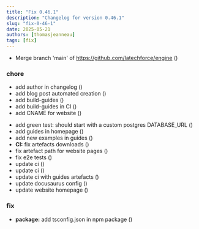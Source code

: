 ```yaml
---
title: "Fix 0.46.1"
description: "Changelog for version 0.46.1"
slug: "fix-0-46-1"
date: 2025-05-21
authors: [thomasjeanneau]
tags: [fix]
---
```


* Merge branch 'main' of https://github.com/latechforce/engine ([](https://github.com/latechforce/engine/commit/f47d36cc0b866cf3846f62c47e0fb40339daec97))


### chore

* add author in changelog ([](https://github.com/latechforce/engine/commit/dcece1fa16af14436295be72f37519883bfbdb2a))
* add blog post automated creation ([](https://github.com/latechforce/engine/commit/738bb1ed642ae04bef3def0013d8bf0d5984a8d9))
* add build-guides ([](https://github.com/latechforce/engine/commit/79e393f0298d3c83bb6b083cda75255c7fde6295))
* add build-guides in CI ([](https://github.com/latechforce/engine/commit/d95ff1a730fc30b3393c29fe97f80e701b698717))
* add CNAME for website ([](https://github.com/latechforce/engine/commit/6b6e9c953146aae837503a98fe795d665a7b3373))

<!-- truncate -->

* add green test: should start with a custom postgres DATABASE_URL ([](https://github.com/latechforce/engine/commit/711eb00ac5862e7ac679f74761bdffc4d3c6364c))
* add guides in homepage ([](https://github.com/latechforce/engine/commit/9c2e38b32edaaaf597c75fa9dfcdc67cc9d605bf))
* add new examples in guides ([](https://github.com/latechforce/engine/commit/c74d59196a5eccf08cfe4c95dff9acf07275e57d))
* **CI:** fix artefacts downloads ([](https://github.com/latechforce/engine/commit/4fd9dc0715ebb2971dec46c4ccf110a88109bfc6))
* fix artefact path for website pages ([](https://github.com/latechforce/engine/commit/5886244bee7ab9faab8735da836099901cd8bb7d))
* fix e2e tests ([](https://github.com/latechforce/engine/commit/3d119f5866a4a945c766487539ac2859ee10f7c4))
* update ci ([](https://github.com/latechforce/engine/commit/962e3c400a66cb3b54b936864816cca76d0ba17a))
* update ci ([](https://github.com/latechforce/engine/commit/4a082edd59c3720a01d2d505cd6d6ea2525bcb02))
* update ci with guides artefacts ([](https://github.com/latechforce/engine/commit/80b7091e11b411e4d07e3622a9224c7e0ac9ce48))
* update docusaurus config ([](https://github.com/latechforce/engine/commit/4ef975941b348a3110378063c6a4335d34924ce8))
* update website homepage ([](https://github.com/latechforce/engine/commit/57d8f0bdce5982dd02c745833686c84536f4baa6))


### fix

* **package:** add tsconfig.json in npm package ([](https://github.com/latechforce/engine/commit/5a3625c85cb313af6d89f2c7ce91e3da83b1eca3))
